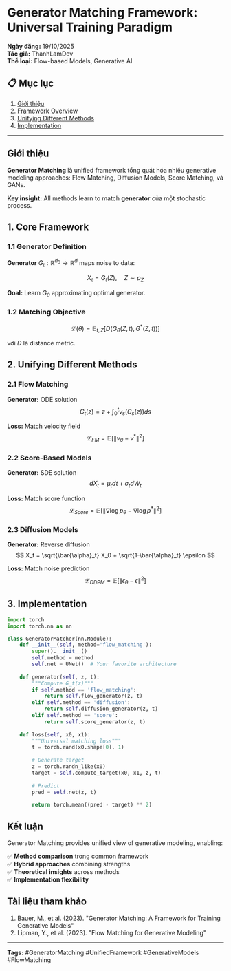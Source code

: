 # Generator Matching Framework: Universal Training Paradigm

**Ngày đăng:** 19/10/2025  
**Tác giả:** ThanhLamDev  
**Thể loại:** Flow-based Models, Generative AI

## 📋 Mục lục
1. [Giới thiệu](#giới-thiệu)
2. [Framework Overview](#framework-overview)
3. [Unifying Different Methods](#unifying-different-methods)
4. [Implementation](#implementation)

---

## Giới thiệu

**Generator Matching** là unified framework tổng quát hóa nhiều generative modeling approaches: Flow Matching, Diffusion Models, Score Matching, và GANs.

**Key insight:** All methods learn to match **generator** của một stochastic process.

## 1. Core Framework

### 1.1 Generator Definition

**Generator** $G_t: \mathbb{R}^{d_0} \to \mathbb{R}^d$ maps noise to data:

$$
X_t = G_t(Z), \quad Z \sim p_Z
$$

**Goal:** Learn $G_\theta$ approximating optimal generator.

### 1.2 Matching Objective

$$
\mathcal{L}(\theta) = \mathbb{E}_{t, Z}\left[D(G_\theta(Z, t), G^*(Z, t))\right]
$$

với $D$ là distance metric.

## 2. Unifying Different Methods

### 2.1 Flow Matching

**Generator:** ODE solution
$$
G_t(z) = z + \int_0^t v_s(G_s(z)) ds
$$

**Loss:** Match velocity field
$$
\mathcal{L}_{FM} = \mathbb{E}[\|v_\theta - v^*\|^2]
$$

### 2.2 Score-Based Models

**Generator:** SDE solution
$$
dX_t = \mu_t dt + \sigma_t dW_t
$$

**Loss:** Match score function
$$
\mathcal{L}_{Score} = \mathbb{E}[\|\nabla \log p_\theta - \nabla \log p^*\|^2]
$$

### 2.3 Diffusion Models

**Generator:** Reverse diffusion
$$
X_t = \sqrt{\bar{\alpha}_t} X_0 + \sqrt{1-\bar{\alpha}_t} \epsilon
$$

**Loss:** Match noise prediction
$$
\mathcal{L}_{DDPM} = \mathbb{E}[\|\epsilon_\theta - \epsilon\|^2]
$$

## 3. Implementation

```python
import torch
import torch.nn as nn

class GeneratorMatcher(nn.Module):
    def __init__(self, method='flow_matching'):
        super().__init__()
        self.method = method
        self.net = UNet()  # Your favorite architecture
    
    def generator(self, z, t):
        """Compute G_t(z)"""
        if self.method == 'flow_matching':
            return self.flow_generator(z, t)
        elif self.method == 'diffusion':
            return self.diffusion_generator(z, t)
        elif self.method == 'score':
            return self.score_generator(z, t)
    
    def loss(self, x0, x1):
        """Universal matching loss"""
        t = torch.rand(x0.shape[0], 1)
        
        # Generate target
        z = torch.randn_like(x0)
        target = self.compute_target(x0, x1, z, t)
        
        # Predict
        pred = self.net(z, t)
        
        return torch.mean((pred - target) ** 2)
```

## Kết luận

Generator Matching provides unified view of generative modeling, enabling:

✅ **Method comparison** trong common framework  
✅ **Hybrid approaches** combining strengths  
✅ **Theoretical insights** across methods  
✅ **Implementation flexibility**

## Tài liệu tham khảo

1. Bauer, M., et al. (2023). "Generator Matching: A Framework for Training Generative Models"
2. Lipman, Y., et al. (2023). "Flow Matching for Generative Modeling"

---

**Tags:** #GeneratorMatching #UnifiedFramework #GenerativeModels #FlowMatching

<script src="/assets/js/katex-init.js"></script>
